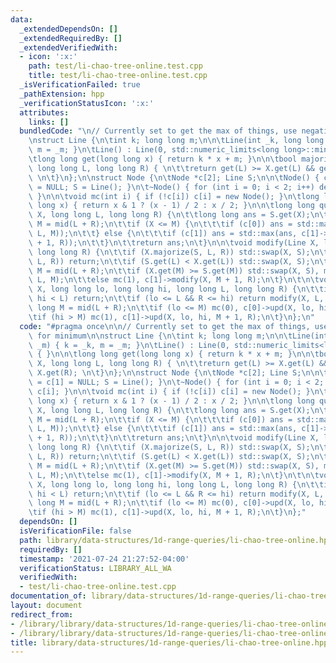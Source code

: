```yaml
---
data:
  _extendedDependsOn: []
  _extendedRequiredBy: []
  _extendedVerifiedWith:
  - icon: ':x:'
    path: test/li-chao-tree-online.test.cpp
    title: test/li-chao-tree-online.test.cpp
  _isVerificationFailed: true
  _pathExtension: hpp
  _verificationStatusIcon: ':x:'
  attributes:
    links: []
  bundledCode: "\n// Currently set to get the max of things, use negatives for minimum\n\
    \nstruct Line {\n\tint k; long long m;\n\n\tLine(int _k, long long _m) { k = _k,\
    \ m = _m; }\n\tLine() : Line(0, std::numeric_limits<long long>::min()) { }\n\n\
    \tlong long get(long long x) { return k * x + m; }\n\n\tbool majorize(Line X,\
    \ long long L, long long R) { \n\t\treturn get(L) >= X.get(L) && get(R) >= X.get(R);\
    \ \n\t}\n};\n\nstruct Node {\n\tNode *c[2]; Line S;\n\n\tNode() { c[0] = c[1]\
    \ = NULL; S = Line(); }\n\t~Node() { for (int i = 0; i < 2; i++) delete c[i];\
    \ }\n\n\tvoid mc(int i) { if (!c[i]) c[i] = new Node(); }\n\tlong long mid(long\
    \ long x) { return x & 1 ? (x - 1) / 2 : x / 2; }\n\n\tlong long query(long long\
    \ X, long long L, long long R) {\n\t\tlong long ans = S.get(X);\n\t\tlong long\
    \ M = mid(L + R);\n\t\tif (X <= M) {\n\t\t\tif (c[0]) ans = std::max(ans, c[0]->query(X,\
    \ L, M));\n\t\t} else {\n\t\t\tif (c[1]) ans = std::max(ans, c[1]->query(X, M\
    \ + 1, R));\n\t\t}\n\t\treturn ans;\n\t}\n\n\tvoid modify(Line X, long long L,\
    \ long long R) {\n\t\tif (X.majorize(S, L, R)) std::swap(X, S);\n\t\tif (S.majorize(X,\
    \ L, R)) return;\n\t\tif (S.get(L) < X.get(L)) std::swap(X, S);\n\t\tlong long\
    \ M = mid(L + R);\n\t\tif (X.get(M) >= S.get(M)) std::swap(X, S), mc(0), c[0]->modify(X,\
    \ L, M);\n\t\telse mc(1), c[1]->modify(X, M + 1, R);\n\t}\n\t\n\tvoid upd(Line\
    \ X, long long lo, long long hi, long long L, long long R) {\n\t\tif (R < lo ||\
    \ hi < L) return;\n\t\tif (lo <= L && R <= hi) return modify(X, L, R);\n\t\tlong\
    \ long M = mid(L + R);\n\t\tif (lo <= M) mc(0), c[0]->upd(X, lo, hi, L, M);\n\t\
    \tif (hi > M) mc(1), c[1]->upd(X, lo, hi, M + 1, R);\n\t}\n};\n"
  code: "#pragma once\n\n// Currently set to get the max of things, use negatives\
    \ for minimum\n\nstruct Line {\n\tint k; long long m;\n\n\tLine(int _k, long long\
    \ _m) { k = _k, m = _m; }\n\tLine() : Line(0, std::numeric_limits<long long>::min())\
    \ { }\n\n\tlong long get(long long x) { return k * x + m; }\n\n\tbool majorize(Line\
    \ X, long long L, long long R) { \n\t\treturn get(L) >= X.get(L) && get(R) >=\
    \ X.get(R); \n\t}\n};\n\nstruct Node {\n\tNode *c[2]; Line S;\n\n\tNode() { c[0]\
    \ = c[1] = NULL; S = Line(); }\n\t~Node() { for (int i = 0; i < 2; i++) delete\
    \ c[i]; }\n\n\tvoid mc(int i) { if (!c[i]) c[i] = new Node(); }\n\tlong long mid(long\
    \ long x) { return x & 1 ? (x - 1) / 2 : x / 2; }\n\n\tlong long query(long long\
    \ X, long long L, long long R) {\n\t\tlong long ans = S.get(X);\n\t\tlong long\
    \ M = mid(L + R);\n\t\tif (X <= M) {\n\t\t\tif (c[0]) ans = std::max(ans, c[0]->query(X,\
    \ L, M));\n\t\t} else {\n\t\t\tif (c[1]) ans = std::max(ans, c[1]->query(X, M\
    \ + 1, R));\n\t\t}\n\t\treturn ans;\n\t}\n\n\tvoid modify(Line X, long long L,\
    \ long long R) {\n\t\tif (X.majorize(S, L, R)) std::swap(X, S);\n\t\tif (S.majorize(X,\
    \ L, R)) return;\n\t\tif (S.get(L) < X.get(L)) std::swap(X, S);\n\t\tlong long\
    \ M = mid(L + R);\n\t\tif (X.get(M) >= S.get(M)) std::swap(X, S), mc(0), c[0]->modify(X,\
    \ L, M);\n\t\telse mc(1), c[1]->modify(X, M + 1, R);\n\t}\n\t\n\tvoid upd(Line\
    \ X, long long lo, long long hi, long long L, long long R) {\n\t\tif (R < lo ||\
    \ hi < L) return;\n\t\tif (lo <= L && R <= hi) return modify(X, L, R);\n\t\tlong\
    \ long M = mid(L + R);\n\t\tif (lo <= M) mc(0), c[0]->upd(X, lo, hi, L, M);\n\t\
    \tif (hi > M) mc(1), c[1]->upd(X, lo, hi, M + 1, R);\n\t}\n};"
  dependsOn: []
  isVerificationFile: false
  path: library/data-structures/1d-range-queries/li-chao-tree-online.hpp
  requiredBy: []
  timestamp: '2021-07-24 21:27:52-04:00'
  verificationStatus: LIBRARY_ALL_WA
  verifiedWith:
  - test/li-chao-tree-online.test.cpp
documentation_of: library/data-structures/1d-range-queries/li-chao-tree-online.hpp
layout: document
redirect_from:
- /library/library/data-structures/1d-range-queries/li-chao-tree-online.hpp
- /library/library/data-structures/1d-range-queries/li-chao-tree-online.hpp.html
title: library/data-structures/1d-range-queries/li-chao-tree-online.hpp
---
```

